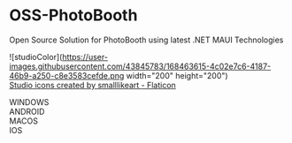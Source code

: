 # OSS-PhotoBooth

Open Source Solution for PhotoBooth using latest  .NET MAUI Technologies   
     
     
![studioColor](https://user-images.githubusercontent.com/43845783/168463615-4c02e7c6-4187-46b9-a250-c8e3583cefde.png width="200" height="200")     
[Studio icons created by smalllikeart - Flaticon](https://www.flaticon.com/free-icons/studio)    
     
WINDOWS  
ANDROID   
MACOS    
IOS       

